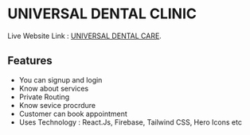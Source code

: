 # UNIVERSAL DENTAL CLINIC

Live Website Link : [UNIVERSAL DENTAL CARE](https://universal-dental-clinic.web.app/).

## Features

<ul>
<li>You can signup and login</li>
<li>Know about services</li>
<li>Private Routing</li>
<li>Know sevice procrdure</li>
<li>Customer can book appointment</li>
<li>Uses Technology : React.Js, Firebase, Tailwind CSS, Hero Icons etc</li>
</ul>
